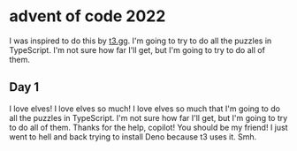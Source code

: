 # advent of code 2022

I was inspired to do this by [t3.gg](https://t3.gg/). I'm going to try to do all the puzzles in TypeScript. I'm not sure how far I'll get, but I'm going to try to do all of them.

## Day 1

I love elves! I love elves so much! I love elves so much that I'm going to do all the puzzles in TypeScript. I'm not sure how far I'll get, but I'm going to try to do all of them. Thanks for the help, copilot! You should be my friend! I just went to hell and back trying to install Deno because t3 uses it. Smh.
